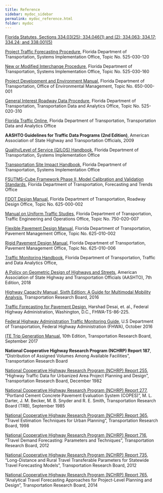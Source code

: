 ```yaml
---
title: Reference
sidebar: mydoc_sidebar
permalink: mydoc_reference.html
folder: mydoc
---
```


<a href="http://www.leg.state.fl.us/Statutes/index.cfm?App_mode=Display_Statute&URL=0300-0399/0334/0334ContentsIndex.html&StatuteYear=2018&Title=-%3E2018-%3EChapter%20334">Florida Statutes, Sections 334.03(25); 334.046(1) and (2); 334.063; 334.17; 334.24; and 338.001(5)</a>

<a href="https://fms.fdot.gov/">Project Traffic Forecasting Procedure</a>, Florida Department of Transportation, Systems Implementation Office, Topic No. 525-030-120

<a href="https://fdotwww.blob.core.windows.net/sitefinity/docs/default-source/content/planning/systems/programs/sm/intjus/pdfs/525_030_160.pdf?sfvrsn=a02dd8ab_0">New or Modified Interchange Procedure</a>, Florida Department of Transportation, Systems Implementation Office, Topic No. 525-030-160

<a href="https://www.fdot.gov/environment/pubs/pdeman/pdeman1.shtm">Project Development and Environment Manual</a>, Florida Department of Transportation, Office of Environmental Management, Topic No. 650-000-001

<a href="https://fms.fdot.gov/">General Interest Roadway Data Procedure</a>, Florida Department of Transportation, Transportation Data and Analytics Office, Topic No. 525-020-310

<a href="https://tdaappsprod.dot.state.fl.us/fto/">Florida Traffic Online</a>, Florida Department of Transportation, Transportation Data and Analytics Office

<b>AASHTO Guidelines for Traffic Data Programs (2nd Edition)</b>, American Association of State Highway and Transportation Officials, 2009

<a href="https://www.fdot.gov/planning/systems/documents/sm/default.shtm#los">Quality/Level of Service (Q/LOS) Handbook</a>, Florida Department of Transportation, Systems Implementation Office

<a href="https://www.fdot.gov/planning/systems/documents/sm/default.shtm#sia">Transportation Site Impact Handbook</a>, Florida Department of Transportation, Systems Implementation Office

<a href="http://www.fsutmsonline.net/images/uploads/reports/FR2_FDOT_Model_CalVal_Standards_Final_Report_10.2.08.pdf">FSUTMS-Cube Framework Phase II, Model Calibration and Validation Standards</a>, Florida Department of Transportation, Forecasting and Trends Office

<a href="https://www.fdot.gov/roadway/fdm/default.shtm">FDOT Design Manual</a>, Florida Department of Transportation, Roadway Design Office, Topic No. 625-000-002

<a href="https://www.fdot.gov/traffic/TrafficServices/Studies/MUTS/MUTS.shtm">Manual on Uniform Traffic Studies</a>, Florida Department of Transportation, Traffic Engineering and Operations Office, Topic No. 750-020-007

<a href="https://www.fdot.gov/design/publicationslist.shtm">Flexible Pavement Design Manual</a>, Florida Department of Transportation, Pavement Management Office, Topic No. 625-010-002

<a href="https://www.fdot.gov/design/publicationslist.shtm">Rigid Pavement Design Manual</a>, Florida Department of Transportation, Pavement Management Office, Topic No. 625-010-006

<a href="https://www.fdot.gov/statistics/tsopubs.shtm">Traffic Monitoring Handbook</a>, Florida Department of Transportation, Traffic and Data Analytics Office,

<a href="https://store.transportation.org/item/collectiondetail/180">A Policy on Geometric Design of Highways and Streets</a>, American Association of State Highway and Transportation Officials (AASHTO), 7th Edition, 2018

<a href="https://trrjournalonline.trb.org/doi/book/10.5555/9780309441483">Highway Capacity Manual, Sixth Edition: A Guide for Multimodal Mobility Analysis</a>, Transportation Research Board, 2016

<a href="https://uknowledge.uky.edu/cgi/viewcontent.cgi?article=1757&context=ktc_researchreports">Traffic Forecasting for Pavement Design</a>, Harshad Desai, et. al., Federal Highway Administration, Washington, D.C., FHWA-TS-86-225.

<a href="https://www.fhwa.dot.gov/policyinformation/tmguide/tmg_fhwa_pl_17_003.pdf">Federal Highway Administration Traffic Monitoring Guide</a>, U.S Department of Transportation, Federal Highway Administration (FHWA), October 2016

<a href="https://ecommerce.ite.org/IMIS/ItemDetail?iProductCode=IR-016H">ITE Trip Generation Manual</a>, 10th Edition, Transportation Research Board, September 2017

<b>National Cooperative Highway Research Program (NCHRP) Report 187</b>, “Distribution of Assigned Volumes Among Available Facilities”, Transportation Research Board

<a href="http://teachamerica.com/tih/PDF/nchrp255.pdf">National Cooperative Highway Research Program (NCHRP) Report 255</a>, “Highway Traffic Data for Urbanized Area Project Planning and Design”, Transportation Research Board, December 1982

<a href="http://onlinepubs.trb.org/Onlinepubs/nchrp/nchrp_rpt_277.pdf">National Cooperative Highway Research Program (NCHRP) Report 277</a>, “Portland Cement Concrete Pavement Evaluation System (COPES)”, M. L. Darter, J. M. Becker, M. B. Snyder and R. E. Smith, Transportation Research Board (TRB), September 1985

<a href="https://fdotwww.blob.core.windows.net/sitefinity/docs/default-source/planning/systems/programs/sm/pdfs/travel-estimation-techniques-for-urban-planning-nchrp_report_365.pdf?sfvrsn=3211036a_2">National Cooperative Highway Research Program (NCHRP) Report 365</a>, “Travel Estimation Techniques for Urban Planning”, Transportation Research Board, 1998


<a href="https://nap.nationalacademies.org/catalog/14665/travel-demand-forecasting-parameters-and-techniques">National Cooperative Highway Research Program (NCHRP) Report 716</a>, “Travel Demand Forecasting: Parameters and Techniques”, Transportation Research Board, 2012

<a href="https://nap.nationalacademies.org/catalog/22661/long-distance-and-rural-travel-transferable-parameters-for-statewide-travel-forecasting-models">National Cooperative Highway Research Program (NCHRP) Report 735</a>, “Long-Distance and Rural Travel Transferable Parameters for Statewide Travel Forecasting Models”, Transportation Research Board, 2012

<a href="https://www.princeton.edu/~alaink/Orf467F14/AnalyticalTravelForecastingNCHRP765_091314.pdf">National Cooperative Highway Research Program (NCHRP) Report 765</a>, “Analytical Travel Forecasting Approaches for Project-Level Planning and Design”, Transportation Research Board, 2014

